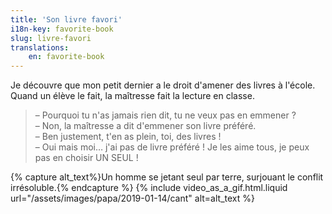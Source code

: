 ```yaml
---
title: 'Son livre favori'
i18n-key: favorite-book
slug: livre-favori
translations:
    en: favorite-book
---
```


Je découvre que mon petit dernier a le droit d'amener des livres à l'école. Quand un élève le fait, la maîtresse fait la lecture en classe.

<!-- more -->

> – Pourquoi tu n'as jamais rien dit, tu ne veux pas en emmener ?  
> – Non, la maîtresse a dit d'emmener son livre préféré.  
> – Ben justement, t'en as plein, toi, des livres !  
> – Oui mais moi… j'ai pas de livre préféré ! Je les aime tous, je peux pas en choisir UN SEUL !

{% capture alt_text%}Un homme se jetant seul par terre, surjouant le conflit irrésoluble.{% endcapture %} {% include video_as_a_gif.html.liquid
url="/assets/images/papa/2019-01-14/cant"
alt=alt_text
%}

